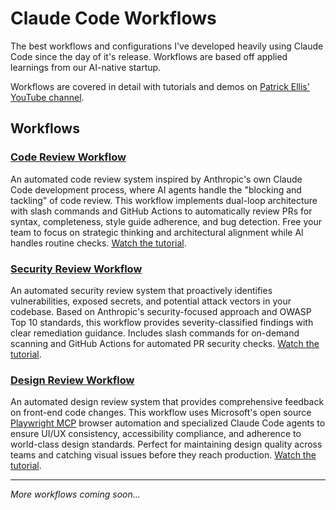 # Claude Code Workflows
The best workflows and configurations I've developed heavily using Claude Code since the day of it's release. Workflows are based off applied learnings from our AI-native startup. 

Workflows are covered in detail with tutorials and demos on [Patrick Ellis' YouTube channel](https://www.youtube.com/@PatrickOakleyEllis).

## Workflows

### [Code Review Workflow](./code-review/)
An automated code review system inspired by Anthropic's own Claude Code development process, where AI agents handle the "blocking and tackling" of code review. This workflow implements dual-loop architecture with slash commands and GitHub Actions to automatically review PRs for syntax, completeness, style guide adherence, and bug detection. Free your team to focus on strategic thinking and architectural alignment while AI handles routine checks. [Watch the tutorial](https://www.youtube.com/watch?v=nItsfXwujjg).

### [Security Review Workflow](./security-review/)
An automated security review system that proactively identifies vulnerabilities, exposed secrets, and potential attack vectors in your codebase. Based on Anthropic's security-focused approach and OWASP Top 10 standards, this workflow provides severity-classified findings with clear remediation guidance. Includes slash commands for on-demand scanning and GitHub Actions for automated PR security checks. [Watch the tutorial](https://www.youtube.com/watch?v=nItsfXwujjg).

### [Design Review Workflow](./design-review/)
An automated design review system that provides comprehensive feedback on front-end code changes. This workflow uses Microsoft's open source [Playwright MCP](https://github.com/microsoft/playwright-mcp) browser automation and specialized Claude Code agents to ensure UI/UX consistency, accessibility compliance, and adherence to world-class design standards. Perfect for maintaining design quality across teams and catching visual issues before they reach production. [Watch the tutorial](https://www.youtube.com/watch?v=xOO8Wt_i72s).

---

*More workflows coming soon...*
